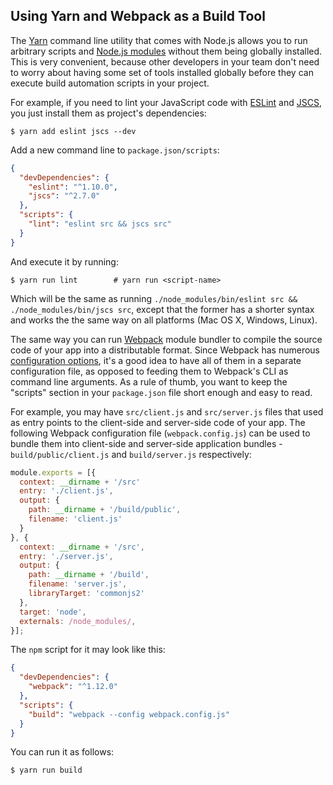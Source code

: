 ## Using Yarn and Webpack as a Build Tool

The [Yarn](https://yarnpkg.com/) command line utility that comes with Node.js
allows you to run arbitrary scripts and
[Node.js modules](https://www.npmjs.com/) without them being globally installed.
This is very convenient, because other developers in your team don't need to
worry about having some set of tools installed globally before they can execute
build automation scripts in your project.

For example, if you need to lint your JavaScript code with
[ESLint](http://eslint.org/) and [JSCS](http://jscs.info/), you just install
them as project's dependencies:

```shell
$ yarn add eslint jscs --dev
```

Add a new command line to `package.json/scripts`:

```json
{
  "devDependencies": {
    "eslint": "^1.10.0",
    "jscs": "^2.7.0"
  },
  "scripts": {
    "lint": "eslint src && jscs src"
  }
}
```

And execute it by running:

```shell
$ yarn run lint        # yarn run <script-name>
```

Which will be the same as running `./node_modules/bin/eslint src &&
./node_modules/bin/jscs src`, except that the former has a shorter syntax and
works the the same way on all platforms (Mac OS X, Windows, Linux).

The same way you can run [Webpack](http://webpack.github.io/) module bundler to
compile the source code of your app into a distributable format. Since Webpack
has numerous
[configuration options](http://webpack.github.io/docs/configuration), it's a
good idea to have all of them in a separate configuration file, as opposed to
feeding them to Webpack's CLI as command line arguments. As a rule of thumb, you
want to keep the "scripts" section in your `package.json` file short enough and
easy to read.

For example, you may have `src/client.js` and `src/server.js` files that used as
entry points to the client-side and server-side code of your app. The following
Webpack configuration file (`webpack.config.js`) can be used to bundle them into
client-side and server-side application bundles - `build/public/client.js` and
`build/server.js` respectively:

```js
module.exports = [{
  context: __dirname + '/src'
  entry: './client.js',
  output: {
    path: __dirname + '/build/public',
    filename: 'client.js'
  }
}, {
  context: __dirname + '/src',
  entry: './server.js',
  output: {
    path: __dirname + '/build',
    filename: 'server.js',
    libraryTarget: 'commonjs2'
  },
  target: 'node',
  externals: /node_modules/,
}];
```

The `npm` script for it may look like this:

```json
{
  "devDependencies": {
    "webpack": "^1.12.0"
  },
  "scripts": {
    "build": "webpack --config webpack.config.js"
  }
}
```

You can run it as follows:

```shell
$ yarn run build
```
